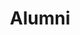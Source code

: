 ---
templateKey: 'alumni'
path: /alumni
image: ../img/home.png
title: Alumni
subheading: Meet the alumni of Theta Tau

classes:
  founding:
    - image: /img/brothers/founding/1.jpg
      text: >
        Alan Bui
      major: > 
        Materials Science and Engineering
      year: >
        Class of 2014
    - image: /img/brothers/founding/2.jpg
      text: >
        Byron Pang
      major: > 
        Mechanical Engineering
      year: >
        Class of 2015
    - image: /img/brothers/founding/3.jpg
      text: >
        Calvin Eusebio
      major: > 
        Mechanical Engineering
      year: >
        Class of 2015
    - image: /img/brothers/founding/4.jpg
      text: >
        Casey Le
      major: > 
        Civil Engineering
      year: >
        Class of 2015
    - image: /img/brothers/founding/5.jpg
      text: >
        Chris Lim
      major: > 
        Electrical Engineering
      year: >
        Class of 2014
    - image: /img/brothers/founding/6.jpg
      text: >
        David Yang
      major: > 
        Electrical Engineering
      year: >
        Class of 2014
    - image: /img/brothers/founding/7.jpg
      text: >
        Eric Kao
      major: > 
        Electrical Engineering
      year: >
        Class of 2014
    - image: /img/brothers/founding/8.jpg
      text: >
        Jason Kitchener
      major: > 
        Mechanical Engineering
      year: >
        Class of 2015
    - image: /img/brothers/founding/9.jpg
      text: >
        Jeannie Nguyen
      major: > 
        Computer Science
      year: >
        Class of 2015
    - image: /img/brothers/founding/10.jpg
      text: >
        Joe Shire
      major: > 
        Materials Engineering
      year: >
        Class of 2014
    - image: /img/brothers/founding/11.jpg
      text: >
        Ken Araki
      major: > 
        Chemical Engineering
      year: >
        Class of 2015
    - image: /img/brothers/founding/12.jpg
      text: >
        Kevin Kim
      major: > 
        Computer Science
      year: >
        Class of 2014
    - image: /img/brothers/founding/13.jpg
      text: >
        Kyle Nguyen
      major: > 
        Computer Science
      year: >
        Class of 2016
    - image: /img/brothers/founding/14.jpg
      text: >
        Ling Chang
      major: > 
        Mechanical Engineering
      year: >
        Class of 2016
    - image: /img/brothers/founding/15.jpg
      text: >
        Raymond Liu
      major: > 
        Civil Engineering
      year: >
        Class of 2015
    - image: /img/brothers/founding/16.jpg
      text: >
        Shirley Ho
      major: > 
        Biological Engineering
      year: >
        Class of 2015
    - image: /img/brothers/founding/17.jpg
      text: >
        Sokchu Hwang
      major: > 
        Aerospace Engineering
      year: >
        Class of 2019
    - image: /img/brothers/founding/18.jpg
      text: >
        Trong Nguyen
      major: > 
        Chemical Engineering
      year: >
        Class of 2014
    - image: /img/brothers/founding/19.jpg
      text: >
        Walter Chi
      major: > 
        Electrical Engineering
      year: >
        Class of 2015
  alpha:
    - image: /img/brothers/alpha/20.jpg
      text: >
        Alana Bianes
      major: > 
        Mechanical Engineering
      year: >
        Class of 2016
    - image: /img/brothers/alpha/21.jpg
      text: >
        Alex Guo
      major: > 
        Computer Science
      year: >
        Class of 2015
    - image: /img/brothers/alpha/22.jpg
      text: >
        Ben Gau
      major: > 
        Computer Engineering
      year: >
        Class of 2017
    - image: /img/brothers/alpha/23.jpg
      text: >
        Constant Chi
      major: > 
        Computer Science
      year: >
        Class of 2017
    - image: /img/brothers/alpha/24.jpg
      text: >
        Danzel David
      major: > 
        Mechanical Engineering
      year: >
        Class of 2015
    - image: /img/brothers/alpha/25.jpg
      text: >
        Gordon Yoon
      major: > 
        Computer Science
      year: >
        Class of 2015
    - image: /img/brothers/alpha/26.jpg
      text: >
        Grace Lin
      major: > 
        Computer Science
      year: >
        Class of 2015
    - image: /img/brothers/alpha/27.jpg
      text: >
        Hilarry Hoang
      major: > 
        Electrical Engineering
      year: >
        Class of 2016
    - image: /img/brothers/alpha/28.jpg
      text: >
        Jacqueline Yang
      major: > 
        Computer Engineering
      year: >
        Class of 2016
    - image: /img/brothers/alpha/29.jpg
      text: >
        Jonathan Tang
      major: > 
        Biomedical Engineering
      year: >
        Class of 2016
    - image: /img/brothers/alpha/30.jpg
      text: >
        Karan Phadnis
      major: > 
        Biochemistry / Applied Math
      year: >
        Class of 2016
    - image: /img/brothers/alpha/31.jpg
      text: >
        Kevin Wu
      major: > 
        Computer Science and Engineering
      year: >
        Class of 2016
    - image: /img/brothers/alpha/32.jpg
      text: >
        Maggie Gunawan
      major: > 
        Materials Science and Engineering
      year: >
        Class of 2016
    - image: /img/brothers/alpha/33.jpg
      text: >
        Patrick Yang
      major: > 
        Computer Engineering
      year: >
        Class of 2016
    - image: /img/brothers/alpha/34.jpg
      text: >
        Rebecca Chen
      major: > 
        Computer Engineering
      year: >
        Class of 2015
    - image: /img/brothers/alpha/35.jpg
      text: >
        Richard Sun
      major: > 
        Electrical Engineering
      year: >
        Class of 2016
    - image: /img/brothers/alpha/36.jpg
      text: >
        Sean Oh
      major: > 
        Mechanical Engineering
      year: >
        Class of 2017
    - image: /img/brothers/alpha/37.jpg
      text: >
        Victor Hsiang
      major: > 
        Electrical Engineering
      year: >
        Class of 2016
  beta:
    - image: /img/brothers/beta/38.jpg
      text: >
        Abhijoy Saha
      major: > 
        Computer Science
      year: >
        Class of 2017
    - image: /img/brothers/beta/39.jpg
      text: >
        Albert Tao
      major: > 
        Electrical Engineering
      year: >
        Class of 2015
    - image: /img/brothers/beta/40.jpg
      text: >
        Andrew Nguyen
      major: > 
        Biomedical Engineering
      year: >
        Class of 2016
    - image: /img/brothers/beta/41.jpg
      text: >
        Anny Lin
      major: > 
        Mechanical Engineering
      year: >
        Class of 2016
    - image: /img/brothers/beta/42.jpg
      text: >
        Brad Schwandt
      major: > 
        Computer Engineering
      year: >
        Class of 2016
    - image: /img/brothers/beta/43.jpg
      text: >
        Guillaume Lam
      major: > 
        Computer Science
      year: >
        Class of 2017
    - image: /img/brothers/beta/44.jpg
      text: >
        Jasmine Mok
      major: > 
        Linguistics and Computer Science
      year: >
        Class of 2017
    - image: /img/brothers/beta/45.jpg
      text: >
        Jonathan Cheung
      major: > 
        Computer Science and Engineering
      year: >
        Class of 2017
    - image: /img/brothers/beta/46.jpg
      text: >
        Jonathan Lee
      major: > 
        Computer Engineering
      year: >
        Class of 2017
    - image: /img/brothers/beta/47.jpg
      text: >
        Michelle Doelling
      major: > 
        Computer Science
      year: >
        Class of 2017
    - image: /img/brothers/beta/48.jpg
      text: >
        Michelle Wang
      major: > 
        Computer Science
      year: >
        Class of 2017
    - image: /img/brothers/beta/49.jpg
      text: >
        Nicholas Yee
      major: > 
        Electrical Engineering
      year: >
        Class of 2015
    - image: /img/brothers/beta/50.jpg
      text: >
        Patrick Lai
      major: > 
        Electrical Engineering
      year: >
        Class of 2017
    - image: /img/brothers/beta/51.jpg
      text: >
        Shawn Wong
      major: > 
        Mechanical Engineering
      year: >
        Class of 2016    
  gamma:
    - image: /img/brothers/gamma/52.jpg
      text: >
        Andrew Hsu
      major: > 
        Mechanical Engineering
      year: >
        Class of 2017
    - image: /img/brothers/gamma/53.jpg
      text: >
        Jerry Chen
      major: > 
        Civil Engineering
      year: >
        Class of 2017
    - image: /img/brothers/gamma/54.jpg
      text: >
        John Ingrao
      major: > 
        Biomedical Engineering
      year: >
        Class of 2018
    - image: /img/brothers/gamma/55.jpg
      text: >
        JJ Estacio
      major: > 
        Computer Science and Engineering
      year: >
        Class of 2018
    - image: /img/brothers/gamma/56.jpg
      text: >
        Lauren Reed
      major: > 
        Computer Engineering
      year: >
        Class of 2016
    - image: /img/brothers/gamma/57.jpg
      text: >
        Lili Nguyen
      major: > 
        Biochemistry
      year: >
        Class of 2017
  delta:
    - image: /img/brothers/delta/58.jpg
      text: >
        Tess Chen
      major: > 
        Biomedical Engineering
      year: >
        Class of 2018
    - image: /img/brothers/delta/59.jpg
      text: >
        Amy Thelen
      major: > 
        Linguistics and Computer Science
      year: >
        Class of 2016
    - image: /img/brothers/delta/60.jpg
      text: >
        Chris Cheng
      major: > 
        Mechanical Engineering
      year: >
        Class of 2018
    - image: /img/brothers/delta/61.jpg
      text: >
        David Bruce
      major: > 
        Computer Science and Engineering
      year: >
        Class of 2018
    - image: /img/brothers/delta/62.jpg
      text: >
        Ramu Bedekar
      major: > 
        Computer Engineering
      year: >
        Class of 2018
    - image: /img/brothers/delta/63.jpg
      text: >
        Samuel Chen
      major: > 
        Mechanical Engineering
      year: >
        Class of 2018
    - image: /img/brothers/delta/64.jpg
      text: >
        Sunny Tang
      major: > 
        Mechanical Engineering
      year: >
        Class of 2018
  epsilon:
    - image: /img/brothers/epsilon/65.jpg
      text: >
        Yulin (Leon) Zhang
      major: > 
        Computer Science and Engineering
      year: >
        Class of 2018
    - image: /img/brothers/epsilon/66.jpg
      text: >
        Andrew Arifin
      major: > 
        Computer Science
      year: >
        Class of 2019
    - image: /img/brothers/epsilon/67.jpg
      text: >
        Damian Gutierrez
      major: > 
        Civil Engineering
      year: >
        Class of 2018
    - image: /img/brothers/epsilon/68.jpg
      text: >
        Derrick Benson
      major: > 
        Mechanical Engineering
      year: >
        Class of 2018
    - image: /img/brothers/epsilon/69.jpg
      text: >
        Frederick Kennedy
      major: > 
        Computer Science and Engineering
      year: >
        Class of 2017
    - image: /img/brothers/epsilon/70.jpg
      text: >
        Gary Bui
      major: > 
        Electrical Engineering
      year: >
        Class of 2017
    - image: /img/brothers/epsilon/71.jpg
      text: >
        Jane Lee
      major: > 
        Computer Science
      year: >
        Class of 2019
    - image: /img/brothers/epsilon/72.jpg
      text: >
        Max Zhu
      major: > 
        Biomedial Engineering
      year: >
        Class of 2019
    - image: /img/brothers/epsilon/73.jpg
      text: >
        Michelle Lee
      major: > 
        Mechanical Engineering
      year: >
        Class of 2018
    - image: /img/brothers/epsilon/74.jpg
      text: >
        Nathan Tsai
      major: > 
        Computer Science
      year: >
        Class of 2019
    - image: /img/brothers/epsilon/75.jpg
      text: >
        Shushanik Stepanyan
      major: > 
        Mechanical Engineering
      year: >
        Class of 2019
    - image: /img/brothers/epsilon/76.jpg
      text: >
        Yuen Yee Wan
      major: > 
        Computer Science
      year: >
        Class of 2019
  zeta:
    - image: /img/brothers/zeta/77.jpg
      text: >
        Alex Caballero
      major: > 
        Mechanical Engineering
      year: >
        Class of 2019
    - image: /img/brothers/zeta/78.jpg
      text: >
        Brian Shih
      major: > 
        Mechanical Engineering
      year: >
        Class of 2019
    - image: /img/brothers/zeta/79.jpg
      text: >
        Cassie Pong
      major: > 
        Computer Engineering
      year: >
        Class of 2018
    - image: /img/brothers/zeta/80.jpg
      text: >
        Chris Ewy
      major: > 
        Mechanical Engineering
      year: >
        Class of 2018
    - image: /img/brothers/zeta/81.jpg
      text: >
        Don Pham
      major: > 
        Cognitive Science
      year: >
        Class of 2017
    - image: /img/brothers/zeta/82.jpg
      text: >
        Joe Burton
      major: > 
        Computer Science
      year: >
        Class of 2017
    - image: /img/brothers/zeta/83.jpg
      text: >
        Matthew Allen
      major: > 
        Mechanical Engineering
      year: >
        Class of 2019
    - image: /img/brothers/zeta/84.jpg
      text: >
        Prithvi Rajasekaran
      major: > 
        Mechanical Engineering
      year: >
        Class of 2018
    - image: /img/brothers/zeta/85.jpg
      text: >
        Ryan Cheng
      major: > 
        Computer Engineering
      year: >
        Class of 2019
    - image: /img/brothers/zeta/86.jpg
      text: >
        Wenlong Xiong
      major: > 
        Computer Science
      year: >
        Class of 2018
    - image: /img/brothers/zeta/87.jpg
      text: >
        Melanie Wong
      major: > 
        Computational and Systems Biology
      year: >
        Class of 2018
  eta:
    - image: /img/brothers/eta/88-1.jpg
      text: >
        Alex Yu
      major: > 
        Materials Engineering
      year: >
        Class of 2019
    - image: /img/brothers/eta/89.jpg
      text: >
        Anderson Ju
      major: > 
        Computational and Systems Biology
      year: >
        Class of 2019
    - image: /img/brothers/eta/90.jpg
      text: >
        Audrey Tu
      major: > 
        Mechanical Engineering
      year: >
        Class of 2019
    - image: /img/brothers/eta/91.jpg
      text: >
        Ben Huang
      major: > 
        Electrical Engineering
      year: >
        Class of 2019
    - image: /img/brothers/eta/92-1.jpg
      text: >
        Brittany Hsu
      major: > 
        Computer Science
      year: >
        Class of 2020
    - image: /img/brothers/eta/93.jpg
      text: >
        Ingrid Spielbauer
      major: > 
        Civil Engineering
      year: >
        Class of 2020
    - image: /img/brothers/eta/94.jpg
      text: >
        Jason Kim
      major: > 
        Civil Engineering
      year: >
        Class of 2019
    - image: /img/brothers/eta/95.jpg
      text: >
        Jonathan Song
      major: > 
        Mechanical Engineering
      year: >
        Class of 2019
    - image: /img/brothers/eta/96.jpg
      text: >
        Mabel Chen
      major: > 
        Civil Engineering
      year: >
        Class of 2020
    - image: /img/brothers/eta/97.jpg
      text: >
        Pascal Duong
      major: > 
        Mechanical Engineering
      year: >
        Class of 2018
    - image: /img/brothers/eta/98.jpg
      text: >
        Patrick Shih
      major: > 
        Linguistics and Computer Science
      year: >
        Class of 2019
    - image: /img/brothers/eta/99.jpg
      text: >
        Sean Kim
      major: > 
        Computer Science
      year: >
        Class of 2018
    - image: /img/brothers/eta/100.jpg
      text: >
        Talia Saravi
      major: > 
        Chemistry / Materials Engineering
      year: >
        Class of 2018
    - image: /img/brothers/eta/101.jpg
      text: >
        Tao Lu
      major: > 
        Materials Engineering
      year: >
        Class of 2022
  theta:
    - image: /img/brothers/theta/102.jpg
      text: >
        Amlan Bose
      major: > 
        Computer Science
      year: >
        Class of 2020
    - image: /img/brothers/theta/103.jpg
      text: >
        Anna Zhong
      major: > 
        Mechanical Engineering
      year: >
        Class of 2020
    - image: /img/brothers/theta/104.jpg
      text: >
        Brandon Vu
      major: > 
        Mechanical Engineering
      year: >
        Class of 2019
    - image: /img/brothers/theta/105.jpg
      text: >
        Cassandra Bautista
      major: > 
        Computer Engineering
      year: >
        Class of 2019
    - image: /img/brothers/theta/106.jpg
      text: >
        Christopher Wang
      major: > 
        Mechanical Engineering
      year: >
        Class of 2020
    - image: /img/brothers/theta/107.jpg
      text: >
        Evelyn Gao
      major: > 
        Linguistics and Computer Science
      year: >
        Class of 2020
    - image: /img/brothers/theta/108.jpg
      text: >
        Jacob Ng
      major: > 
        Materials Engineering
      year: >
        Class of 2020
    - image: /img/brothers/theta/109.jpg
      text: >
        Justin Duong
      major: > 
        Civil Engineering
      year: >
        Class of 2020
    - image: /img/brothers/theta/110.jpg
      text: >
        Kit Yeung (Nick) Mak
      major: > 
        Computer Science and Engineering
      year: >
        Class of 2020
  iota:
    - image: /img/brothers/iota/111.jpg
      text: >
        Brittany Ham
      major: > 
        Chemical Engineering
      year: >
        Class of 2021
    - image: /img/brothers/iota/112.jpg
      text: >
        Jasmine Trinh
      major: > 
        Biomedical Engineering
      year: >
        Class of 2021
    - image: /img/brothers/iota/113.jpg
      text: >
        Joseph Kim
      major: > 
        Computer Science
      year: >
        Class of 2020
    # NOTE: ROSTER NUMBER IS OFF!!!
    - image: /img/brothers/iota/114.jpg
      text: >
        Chen Yu (Joyce) Li
      major: > 
        Materials Engineering / Fine Arts
      year: >
        Class of 2021
    - image: /img/brothers/iota/115.jpg
      text: >
        Julia Wang
      major: > 
        Computer Science and Engineering
      year: >
        Class of 2021
    - image: /img/brothers/iota/116.jpg
      text: >
        Konnor Rainville
      major: > 
        Aerospace Engineering
      year: >
        Class of 2021
    - image: /img/brothers/iota/117.jpg
      text: >
        Kyle Okazaki
      major: > 
        Mechancal Engineering
      year: >
        Class of 2020
    - image: /img/brothers/iota/118.jpg
      text: >
        Michael Gee
      major: > 
        Computer Science
      year: >
        Class of 2021
    - image: /img/brothers/iota/119.jpg
      text: >
        Ryan Shin
      major: > 
        Mechanical Engineering
      year: >
        Class of 2019
    - image: /img/brothers/iota/120.jpg
      text: >
        Saman Hashemipour
      major: > 
        Computer Science
      year: >
        Class of 2020
    - image: /img/brothers/iota/121.jpg
      text: >
        Silviu Andronescu
      major: > 
        Chemical Engineering
      year: >
        Class of 2021
    - image: /img/brothers/iota/122.jpg
      text: >
        Stella Huang
      major: > 
        Mathematics of Computation
      year: >
        Class of 2020
    - image: /img/brothers/iota/123.jpg
      text: >
        Zachary Prong
      major: > 
        Computer Science
      year: >
        Class of 2019
  kappa:
    - image: /img/brothers/kappa/124.jpg
      text: >
        Audrey Pham
      major: > 
        Computer Science
      year: >
        Class of 2020
    - image: /img/brothers/kappa/125.jpg
      text: >
        Christian Yu
      major: > 
        Electrical Engineering / Cognitive Science
      year: >
        Class of 2020
    - image: /img/brothers/kappa/126.jpg
      text: >
        Claire Ko
      major: > 
        Chemical Engineering
      year: >
        Class of 2021
    - image: /img/brothers/kappa/127.jpg
      text: >
        Daniel Lin
      major: > 
        Chemistry / Materials Engineering
      year: >
        Class of 2020
    - image: /img/brothers/kappa/128.jpg
      text: >
        Jonathan Chon
      major: > 
        Computer Science
      year: >
        Class of 2020
    - image: /img/brothers/kappa/129.jpg
      text: >
        Kevin Chen
      major: > 
        Electrical Engineering
      year: >
        Class of 2020
    - image: /img/brothers/kappa/130.jpg
      text: >
        Khoi Nguyen
      major: > 
        Computer Science
      year: >
        Class of 2021
    - image: /img/brothers/kappa/131.jpg
      text: >
        Raj Intwala
      major: > 
        Mechanical Engineering
      year: >
        Class of 2021
    - image: /img/brothers/kappa/132.jpg
      text: >
        Sonny Huynh
      major: > 
        Computer Science
      year: >
        Class of 2021
    - image: /img/brothers/kappa/133.jpg
      text: >
        Subhodh Madala
      major: > 
        Computer Science
      year: >
        Class of 2020
    - image: /img/brothers/kappa/134.jpg
      text: >
        Ziliang (Vince) Wu
      major: > 
        Computer Science and Engineering
      year: >
        Class of 2020
  lambda:
    # dai an doesnt want to be on site!
    # - image: /img/brothers/lambda/136.jpg
    #   text: >
    #     Dai An Jiang
    #   major: > 
    #     Biomedical Engineering
    #   year: >
    #     Class of 2022
    - image: /img/brothers/lambda/137.jpg
      text: >
        Darren Ait Kaci Azzou
      major: > 
        Electrical Engineering
      year: >
        Class of 2021
    - image: /img/brothers/lambda/138.jpg
      text: >
        David Cho
      major: > 
        Electrical Engineering
      year: >
        Class of 2020
    - image: /img/brothers/lambda/139.jpg
      text: >
        Eric Chen
      major: > 
        Computer Science
      year: >
        Class of 2020
    - image: /img/brothers/lambda/140.jpg
      text: >
        Eric Zhang
      major: > 
        Mathematics of Computation
      year: >
        Class of 2020
    - image: /img/brothers/lambda/141.jpg
      text: >
        Kevin Yi
      major: > 
        Computer Science
      year: >
        Class of 2020
    - image: /img/brothers/lambda/melody.jpg
      text: >
        Melody Tang
      major: > 
        Biomedical Engineering
      year: >
        Class of 2022
    - image: /img/brothers/lambda/143.jpg
      text: >
        Nate Atkinson
      major: > 
        Civil Engineering
      year: >
        Class of 2021
    - image: /img/brothers/lambda/144.jpg
      text: >
        Ryan Dai
      major: > 
        Mechanical Engineering
      year: >
        Class of 2021
    - image: /img/brothers/lambda/145.jpg
      text: >
        Sei Chang
      major: > 
        Computer Science
      year: >
        Class of 2022
    - image: /img/brothers/lambda/135.jpg
      text: >
        William (Billy) Chen
      major: > 
        Computer Science
      year: >
        Class of 2022  
  mu:
    - image: /img/brothers/lambda/146.jpg
      text: >
        Chin Ying (Angela) Shiu
      major: > 
        Biomedical Engineering
      year: >
        Class of 2021
    - image: /img/brothers/mu/147.jpg
      text: >
        Christine Jung
      major: > 
        Bioengineering
      year: >
        Class of 2022
    - image: /img/brothers/mu/148.jpg
      text: >
        Christy Yee
      major: > 
        Computer Science
      year: >
        Class of 2022
    - image: /img/brothers/mu/149.jpg
      text: >
        Sarah Jade Hakim
      major: > 
        Chemical Engineering
      year: >
        Class of 2022
    - image: /img/brothers/mu/150.jpg
      text: >
        Kenneth Tjhan
      major: > 
        Chemical Engineering
      year: >
        Class of 2022
    - image: /img/brothers/mu/151.jpg
      text: >
        Yunxiang (Michelle) Yang
      major: > 
        Civil Engineering
      year: >
        Class of 2022
    - image: /img/brothers/mu/152.jpg
      text: >
        Paul Vu
      major: > 
        Computer Science
      year: >
        Class of 2022
    - image: /img/brothers/mu/153.jpg
      text: >
        Thy Tran
      major: > 
        Mechanical Engineering
      year: >
        Class of 2022
    - image: /img/brothers/mu/154.jpg
      text: >
        Zachary Wong
      major: > 
        Mechanical Engineering
      year: >
        Class of 2022
  nu:
    # - image: /img/brothers/nu/155.jpg
    #   text: >
    #     Alex Chen
    #   major: > 
    #     Computer Science
    #   year: >
    #     Class of 2023
    - image: /img/brothers/nu/156.jpg
      text: >
        Anh Mac
      major: > 
        Computer Science
      year: >
        Class of 2022
    - image: /img/brothers/nu/157.jpg
      text: >
        Bradley Mont
      major: > 
        Computer Science
      year: >
        Class of 2022
    - image: /img/brothers/nu/158.jpg
      text: >
        Bryan Pham
      major: > 
        Mathematics of Computation
      year: >
        Class of 2022
    # - image: /img/brothers/nu/159.jpg
    #   text: >
    #     Dan Nguyen
    #   major: > 
    #     Mechanical Engineering
    #   year: >
    #     Class of 2023
    - image: /img/brothers/nu/160.jpg
      text: >
        Daniel Smith
      major: > 
        Computer Science
      year: >
        Class of 2022
    - image: /img/brothers/nu/161.jpg
      text: >
        Dorian Humbert
      major: > 
        Mechanical Engineering
      year: >
        Class of 2022
    # - image: /img/brothers/nu/162.jpg
    #   text: >
    #     Emily Yu
    #   major: > 
    #     Chemical Engineering
    #   year: >
    #     Class of 2023
    # - image: /img/brothers/nu/163.jpg
    #   text: >
    #     Jacob Rajacich
    #   major: > 
    #     Aerospace Engineering
    #   year: >
    #     Class of 2023
    - image: /img/brothers/nu/164.jpg
      text: >
        Kimi Kodama
      major: > 
        Aerospace Engineering
      year: >
        Class of 2022
    - image: /img/brothers/nu/165.jpg
      text: >
        Stephen Kim
      major: > 
        Mathematics of Computation
      year: >
        Class of 2022
    # - image: /img/brothers/nu/166.jpg
    #   text: >
    #     Vivianne Dinh
    #   major: > 
    #     Computer Science
    #   year: >
    #     Class of 2023
    - image: /img/brothers/nu/167.png
      text: >
        Melissa Chang
      major: > 
        Electrical Engineering
      year: >
        Class of 2022
  xi:
  # - image: /img/brothers/xi/167.jpg
  #   text: >
  #     Adelpha Chan
  #   major: > 
  #     Linguistics and Computer Science
  #   year: >
  #     Class of 2023
  - image: /img/brothers/xi/168.jpg
    text: >
      Bianca Villamor
    major: > 
      Linguistics and Computer Science
    year: >
      Class of 2022
  # - image: /img/brothers/xi/169.jpg
  #   text: >
  #     Clark Decastro
  #   major: > 
  #     Civil Engineering
  #   year: >
  #     Class of 2023
  # - image: /img/brothers/xi/170.jpg
  #   text: >
  #     Cody Do
  #   major: > 
  #     Computer Science
  #   year: >
  #     Class of 2023
  - image: /img/brothers/xi/171.jpg
    text: >
      Dory Veksler
    major: > 
      Physics
    year: >
      Class of 2022
  - image: /img/brothers/xi/172.jpg
    text: >
      Duncan Di Mauro
    major: > 
      Mechanical Engineering
    year: >
      Class of 2022
  - image: /img/brothers/xi/173.jpg
    text: >
      June Chang
    major: > 
      Chemical Engineering
    year: >
      Class of 2022
  # - image: /img/brothers/xi/174.jpg
  #   text: >
  #     Junho Choi
  #   major: > 
  #     Mathematics of Computation
  #   year: >
  #     Class of 2023
  # - image: /img/brothers/xi/175.jpg
  #   text: >
  #     Kate Hsieh
  #   major: > 
  #     Mechanical Engineering
  #   year: >
  #     Class of 2023
  # - image: /img/brothers/xi/176.jpg
  #   text: >
  #     Megan Pham
  #   major: > 
  #     Computer Science
  #   year: >
  #     Class of 2023
  - image: /img/brothers/xi/177.jpg
    text: >
      Ryan Lin
    major: > 
      Computer Science and Engineering
    year: >
      Class of 2022
  omicron:
  # - image: /img/brothers/omicron/178.jpg
  #   text: >
  #     Mengan Wang
  #   major: > 
  #     Computer Science
  #   year: >
  #     Class of 2024
  # - image: /img/brothers/omicron/179.jpg
  #   text: >
  #     Anish Dulla
  #   major: > 
  #     Statistics
  #   year: >
  #     Class of 2024
  # - image: /img/brothers/omicron/180.jpg
  #   text: >
  #     Anthony Chung
  #   major: > 
  #     Mechanical Engineering
  #   year: >
  #     Class of 2023
  # - image: /img/brothers/omicron/181.jpg
  #   text: >
  #     Ashley Kuwahara
  #   major: > 
  #     Civil Engineering
  #   year: >
  #     Class of 2023
  # - image: /img/brothers/omicron/182.jpg
  #   text: >
  #     Daniel Zhou
  #   major: > 
  #     Computer Science
  #   year: >
  #     Class of 2023
  # - image: /img/brothers/omicron/183.jpg
  #   text: >
  #     Karl Goeltner
  #   major: > 
  #     Computer Science and Engineering
  #   year: >
  #     Class of 2023
  # - image: /img/brothers/omicron/184.jpg
  #   text: >
  #     Kevin Tang
  #   major: > 
  #     Computer Science
  #   year: >
  #     Class of 2023
  - image: /img/brothers/omicron/185.jpg
    text: >
      Michelle Zhuang
    major: > 
      Computer Science
    year: >
      Class of 2022
  # - image: /img/brothers/omicron/186.jpg
  #   text: >
  #     Pranav Pata
  #   major: > 
  #     Computer Science
  #   year: >
  #     Class of 2024
  # - image: /img/brothers/omicron/187.jpg
  #   text: >
  #     Shashvat Patel
  #   major: > 
  #     Statistics
  #   year: >
  #     Class of 2024

  # pi:
  # - image: /img/brothers/pi/188.jpeg
  #   text: >
  #     Amanda Ung
  #   major: >
  #     Computational and Systems Biology
  #   year: >
  #     Class of 2023
  # - image: /img/brothers/pi/189.jpeg
  #   text: >
  #     Angela Zhang
  #   major: > 
  #     Computer Science and Engineering
  #   year: >
  #     Class of 2023
  # - image: /img/brothers/pi/190.jpeg
  #   text: >
  #     Charlotte Schmitt
  #   major: > 
  #     Bioengineering
  #   year: >
  #     Class of 2025
  # - image: /img/brothers/pi/191.jpeg
  #   text: >
  #     Eric Zhang
  #   major: > 
  #     Computer Science
  #   year: >
  #     Class of 2024
  # - image: /img/brothers/pi/192.jpeg
  #   text: >
  #     Kritin Garg
  #   major: > 
  #     Mechanical Engineering
  #   year: >
  #     Class of 2023
  # - image: /img/brothers/pi/193.jpeg
  #   text: >
  #     Mansi Dutta
  #   major: > 
  #     Civil Engineering
  #   year: >
  #     Class of 2023
  # - image: /img/brothers/pi/194.jpeg
  #   text: >
  #     Wyatt Babcock
  #   major: > 
  #     Mechancial Engineering
  #   year: >
  #     Class of 2025

---